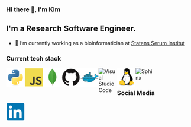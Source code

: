 ### Hi there 👋, I'm Kim 

## I'm a Research Software Engineer. 
- 🔭 I’m currently working as a bioinformatician at [Statens Serum Institut](https://www.ssi.dk)

### Current tech stack
[<img align="left" alt="Python" width="50px" src="https://github.com/devicons/devicon/blob/master/icons/python/python-original.svg" />](github)
[<img align="left" alt="JavaScript" width="50px" src="https://github.com/devicons/devicon/blob/master/icons/javascript/javascript-original.svg" />](github)
[<img align="left" alt="MongoDB" width="50px" src="https://github.com/devicons/devicon/blob/master/icons/mongodb/mongodb-original.svg" />](github)
[<img align="left" alt="Github" width="50px" src="https://github.com/devicons/devicon/blob/master/icons/github/github-original.svg" />](github)
[<img align="left" alt="Docker" width="50px" src="https://github.com/devicons/devicon/blob/master/icons/docker/docker-original.svg" />](github)
[<img align="left" alt="Visual Studio Code" width="50px" src="https://upload.wikimedia.org/wikipedia/commons/9/9a/Visual_Studio_Code_1.35_icon.svg" />](github)
[<img align="left" alt="Linux" width="50px" src="https://github.com/devicons/devicon/blob/master/icons/linux/linux-original.svg" />](github)
[<img align="left" alt="Sphinx" width="50px" src="https://avatars3.githubusercontent.com/u/31936682?s=280&v=4" />](github)
<br/><br/>


### Social Media
[<img align="left" alt="LinkedIn" width="50px" src="https://github.com/devicons/devicon/blob/master/icons/linkedin/linkedin-original.svg" />](https://www.linkedin.com/in/kimleeng/)


<!--
**kimleeng/kimleeng** is a ✨ _special_ ✨ repository because its `README.md` (this file) appears on your GitHub profile.

Here are some ideas to get you started:

- 🔭 I’m currently working on ...
- 🌱 I’m currently learning ...
- 👯 I’m looking to collaborate on ...
- 🤔 I’m looking for help with ...
- 💬 Ask me about ...
- 📫 How to reach me: ...
- 😄 Pronouns: ...
- ⚡ Fun fact: ...
-->

